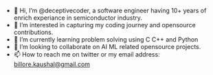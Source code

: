 - 👋 Hi, I’m @deceptivecoder, a software engineer having 10+ years of enrich experiance in semiconductor industry.  
- 👀 I’m interested in capturing my coding journey and opensource contributions.
- 🌱 I’m currently learning problem solving using C C++ and Python 
- 💞️ I’m looking to collaborate on AI ML related opensource projects.
- 📫 How to reach me on twitter or my email address: billore.kaushal@gmail.com

<!---
deceptivecoder/deceptivecoder is a ✨ special ✨ repository because its `README.md` (this file) appears on your GitHub profile.
You can click the Preview link to take a look at your changes.
--->
